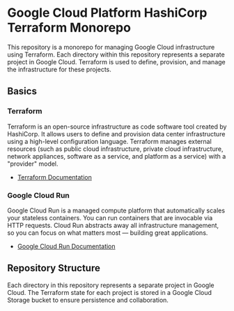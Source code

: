 # Google Cloud Platform HashiCorp Terraform Monorepo

This repository is a monorepo for managing Google Cloud infrastructure using Terraform. Each directory within this repository represents a separate project in Google Cloud. Terraform is used to define, provision, and manage the infrastructure for these projects.

## Basics

### Terraform
Terraform is an open-source infrastructure as code software tool created by HashiCorp. It allows users to define and provision data center infrastructure using a high-level configuration language. Terraform manages external resources (such as public cloud infrastructure, private cloud infrastructure, network appliances, software as a service, and platform as a service) with a "provider" model.

- [Terraform Documentation](https://www.terraform.io/docs)

### Google Cloud Run
Google Cloud Run is a managed compute platform that automatically scales your stateless containers. You can run containers that are invocable via HTTP requests. Cloud Run abstracts away all infrastructure management, so you can focus on what matters most — building great applications.

- [Google Cloud Run Documentation](https://cloud.google.com/run/docs)

## Repository Structure
Each directory in this repository represents a separate project in Google Cloud. The Terraform state for each project is stored in a Google Cloud Storage bucket to ensure persistence and collaboration.
